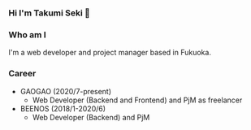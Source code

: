 ### Hi I'm Takumi Seki 👋

<!--
**takumiSeki0826/takumiSeki0826** is a ✨ _special_ ✨ repository because its `README.md` (this file) appears on your GitHub profile.

Here are some ideas to get you started:

- 🔭 I’m currently working on ...
- 🌱 I’m currently learning ...
- 👯 I’m looking to collaborate on ...
- 🤔 I’m looking for help with ...
- 💬 Ask me about ...
- 📫 How to reach me: ...
- 😄 Pronouns: ...
- ⚡ Fun fact: ...
-->

### Who am I
I'm a web developer and project manager based in Fukuoka.

### Career
- GAOGAO (2020/7-present)
  - Web Developer (Backend and Frontend) and PjM as freelancer
- BEENOS (2018/1-2020/6)
  - Web Developer (Backend) and PjM

